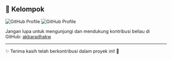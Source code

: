 

## 📸 Kelompok
![GitHub Profile](https://github.com/akbaradhakw.png?size=128)
![GitHub Profile](https://github.com/dhaniil.png?size=128)

Jangan lupa untuk mengunjungi dan mendukung kontribusi beliau di GitHub: [akbaradhakw](https://github.com/akbaradhakw)

---

✨ Terima kasih telah berkontribusi dalam proyek ini! 🚀



